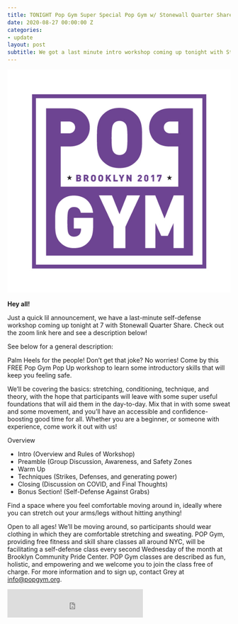 ```yaml
---
title: TONIGHT Pop Gym Super Special Pop Gym w/ Stonewall Quarter Share
date: 2020-08-27 00:00:00 Z
categories:
- update
layout: post
subtitle: We got a last minute intro workshop coming up tonight with Stonewall Quarter Share! Click through to see workshop deets!
---
```


![Pop Gym Online](/assets/logo.png)


**Hey all!**

Just a quick lil announcement, we have a last-minute self-defense workshop coming up tonight at 7 with Stonewall Quarter Share. Check out the zoom link here and see a description below!

 See below for a general description:
 
 
Palm Heels for the people! Don’t get that joke? No worries! Come by this FREE Pop Gym Pop Up workshop to learn some introductory skills that will keep you feeling safe. 

We’ll be covering the basics: stretching, conditioning, technique, and theory, with the hope that participants will leave with some super useful foundations that will aid them in the day-to-day. Mix that in with some sweat and some movement, and you’ll have an accessible and confidence-boosting good time for all. Whether you are a beginner, or someone with experience, come work it out with us!

Overview
* Intro (Overview and Rules of Workshop)
* Preamble (Group Discussion, Awareness, and Safety Zones
* Warm Up
* Techniques (Strikes, Defenses, and generating power)
* Closing (Discussion on COVID, and Final Thoughts)
* Bonus Section! (Self-Defense Against Grabs)

Find a space where you feel comfortable moving around in, ideally where you can stretch out your arms/legs without hitting anything!

Open to all ages! We’ll be moving around, so participants should wear clothing in which they are comfortable stretching and sweating.
POP Gym, providing free fitness and skill share classes all around NYC, will be facilitating a self-defense class every second Wednesday of the month at Brooklyn Community Pride Center. POP Gym classes are described as fun, holistic, and empowering and we welcome you to join the class free of charge. For more information and to sign up, contact Grey at info@popgym.org.
       
<iframe src="https://withfriends.co/pop_gym/embed/raw:kind=Join" width="306" height="64" frameborder="0"></iframe>
